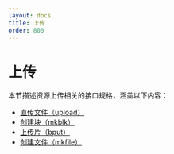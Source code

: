 ```yaml
---
layout: docs
title: 上传
order: 800
---
```

<a id="up"></a>
# 上传

本节描述资源上传相关的接口规格，涵盖以下内容：  

* [直传文件（upload）][uploadHref]
* [创建块（mkblk）][mkblkHref]
* [上传片（bput）][bputHref]
* [创建文件（mkfile）][mkfileHref]

[uploadHref]: upload.html "直传文件"
[mkblkHref]:  mkblk.html  "创建块"
[bputHref]:   bput.html   "上传片"
[mkfileHref]: mkfile.html "创建文件"
